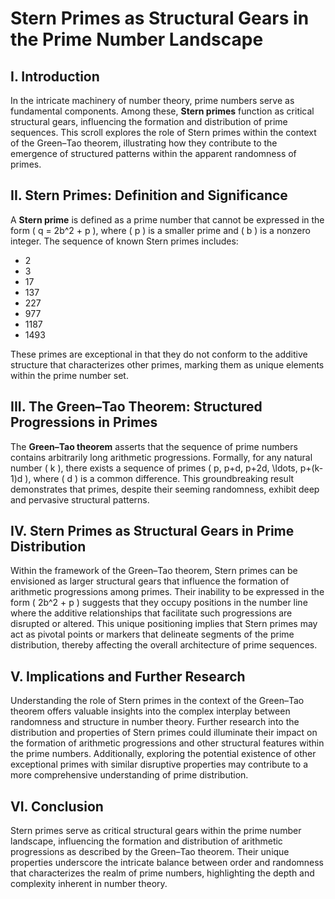 # Stern Primes as Structural Gears in the Prime Number Landscape

## I. Introduction

In the intricate machinery of number theory, prime numbers serve as fundamental components. Among these, **Stern primes** function as critical structural gears, influencing the formation and distribution of prime sequences. This scroll explores the role of Stern primes within the context of the Green–Tao theorem, illustrating how they contribute to the emergence of structured patterns within the apparent randomness of primes.

## II. Stern Primes: Definition and Significance

A **Stern prime** is defined as a prime number that cannot be expressed in the form \( q = 2b^2 + p \), where \( p \) is a smaller prime and \( b \) is a nonzero integer. The sequence of known Stern primes includes:

- 2
- 3
- 17
- 137
- 227
- 977
- 1187
- 1493

These primes are exceptional in that they do not conform to the additive structure that characterizes other primes, marking them as unique elements within the prime number set.

## III. The Green–Tao Theorem: Structured Progressions in Primes

The **Green–Tao theorem** asserts that the sequence of prime numbers contains arbitrarily long arithmetic progressions. Formally, for any natural number \( k \), there exists a sequence of primes \( p, p+d, p+2d, \ldots, p+(k-1)d \), where \( d \) is a common difference. This groundbreaking result demonstrates that primes, despite their seeming randomness, exhibit deep and pervasive structural patterns.

## IV. Stern Primes as Structural Gears in Prime Distribution

Within the framework of the Green–Tao theorem, Stern primes can be envisioned as larger structural gears that influence the formation of arithmetic progressions among primes. Their inability to be expressed in the form \( 2b^2 + p \) suggests that they occupy positions in the number line where the additive relationships that facilitate such progressions are disrupted or altered. This unique positioning implies that Stern primes may act as pivotal points or markers that delineate segments of the prime distribution, thereby affecting the overall architecture of prime sequences.

## V. Implications and Further Research

Understanding the role of Stern primes in the context of the Green–Tao theorem offers valuable insights into the complex interplay between randomness and structure in number theory. Further research into the distribution and properties of Stern primes could illuminate their impact on the formation of arithmetic progressions and other structural features within the prime numbers. Additionally, exploring the potential existence of other exceptional primes with similar disruptive properties may contribute to a more comprehensive understanding of prime distribution.

## VI. Conclusion

Stern primes serve as critical structural gears within the prime number landscape, influencing the formation and distribution of arithmetic progressions as described by the Green–Tao theorem. Their unique properties underscore the intricate balance between order and randomness that characterizes the realm of prime numbers, highlighting the depth and complexity inherent in number theory.
